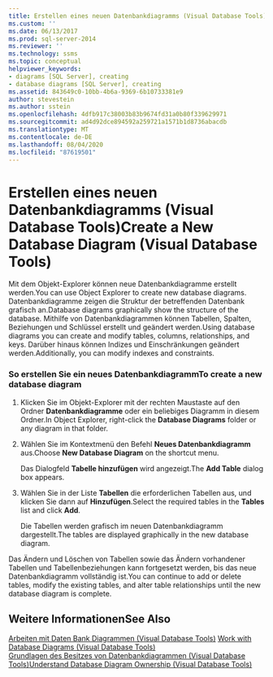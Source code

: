 ```yaml
---
title: Erstellen eines neuen Datenbankdiagramms (Visual Database Tools) | Microsoft-Dokumentation
ms.custom: ''
ms.date: 06/13/2017
ms.prod: sql-server-2014
ms.reviewer: ''
ms.technology: ssms
ms.topic: conceptual
helpviewer_keywords:
- diagrams [SQL Server], creating
- database diagrams [SQL Server], creating
ms.assetid: 843649c0-10bb-4b6a-9369-6b10733381e9
author: stevestein
ms.author: sstein
ms.openlocfilehash: 4dfb917c38003b83b9674fd31a0b80f339629971
ms.sourcegitcommit: ad4d92dce894592a259721a1571b1d8736abacdb
ms.translationtype: MT
ms.contentlocale: de-DE
ms.lasthandoff: 08/04/2020
ms.locfileid: "87619501"
---
```

# <a name="create-a-new-database-diagram-visual-database-tools"></a><span data-ttu-id="707e5-102">Erstellen eines neuen Datenbankdiagramms (Visual Database Tools)</span><span class="sxs-lookup"><span data-stu-id="707e5-102">Create a New Database Diagram (Visual Database Tools)</span></span>
  <span data-ttu-id="707e5-103">Mit dem Objekt-Explorer können neue Datenbankdiagramme erstellt werden.</span><span class="sxs-lookup"><span data-stu-id="707e5-103">You can use Object Explorer to create new database diagrams.</span></span> <span data-ttu-id="707e5-104">Datenbankdiagramme zeigen die Struktur der betreffenden Datenbank grafisch an.</span><span class="sxs-lookup"><span data-stu-id="707e5-104">Database diagrams graphically show the structure of the database.</span></span> <span data-ttu-id="707e5-105">Mithilfe von Datenbankdiagrammen können Tabellen, Spalten, Beziehungen und Schlüssel erstellt und geändert werden.</span><span class="sxs-lookup"><span data-stu-id="707e5-105">Using database diagrams you can create and modify tables, columns, relationships, and keys.</span></span> <span data-ttu-id="707e5-106">Darüber hinaus können Indizes und Einschränkungen geändert werden.</span><span class="sxs-lookup"><span data-stu-id="707e5-106">Additionally, you can modify indexes and constraints.</span></span>  
  
### <a name="to-create-a-new-database-diagram"></a><span data-ttu-id="707e5-107">So erstellen Sie ein neues Datenbankdiagramm</span><span class="sxs-lookup"><span data-stu-id="707e5-107">To create a new database diagram</span></span>  
  
1.  <span data-ttu-id="707e5-108">Klicken Sie im Objekt-Explorer mit der rechten Maustaste auf den Ordner **Datenbankdiagramme** oder ein beliebiges Diagramm in diesem Ordner.</span><span class="sxs-lookup"><span data-stu-id="707e5-108">In Object Explorer, right-click the **Database Diagrams** folder or any diagram in that folder.</span></span>  
  
2.  <span data-ttu-id="707e5-109">Wählen Sie im Kontextmenü den Befehl **Neues Datenbankdiagramm** aus.</span><span class="sxs-lookup"><span data-stu-id="707e5-109">Choose **New Database Diagram** on the shortcut menu.</span></span>  
  
     <span data-ttu-id="707e5-110">Das Dialogfeld **Tabelle hinzufügen** wird angezeigt.</span><span class="sxs-lookup"><span data-stu-id="707e5-110">The **Add Table** dialog box appears.</span></span>  
  
3.  <span data-ttu-id="707e5-111">Wählen Sie in der Liste **Tabellen** die erforderlichen Tabellen aus, und klicken Sie dann auf **Hinzufügen**.</span><span class="sxs-lookup"><span data-stu-id="707e5-111">Select the required tables in the **Tables** list and click **Add**.</span></span>  
  
     <span data-ttu-id="707e5-112">Die Tabellen werden grafisch im neuen Datenbankdiagramm dargestellt.</span><span class="sxs-lookup"><span data-stu-id="707e5-112">The tables are displayed graphically in the new database diagram.</span></span>  
  
 <span data-ttu-id="707e5-113">Das Ändern und Löschen von Tabellen sowie das Ändern vorhandener Tabellen und Tabellenbeziehungen kann fortgesetzt werden, bis das neue Datenbankdiagramm vollständig ist.</span><span class="sxs-lookup"><span data-stu-id="707e5-113">You can continue to add or delete tables, modify the existing tables, and alter table relationships until the new database diagram is complete.</span></span>  
  
## <a name="see-also"></a><span data-ttu-id="707e5-114">Weitere Informationen</span><span class="sxs-lookup"><span data-stu-id="707e5-114">See Also</span></span>  
 <span data-ttu-id="707e5-115">[Arbeiten mit Daten Bank Diagrammen &#40;Visual Database Tools&#41;](visual-database-tools.md) </span><span class="sxs-lookup"><span data-stu-id="707e5-115">[Work with Database Diagrams &#40;Visual Database Tools&#41;](visual-database-tools.md) </span></span>  
 [<span data-ttu-id="707e5-116">Grundlagen des Besitzes von Datenbankdiagrammen &#40;Visual Database Tools&#41;</span><span class="sxs-lookup"><span data-stu-id="707e5-116">Understand Database Diagram Ownership &#40;Visual Database Tools&#41;</span></span>](understand-database-diagram-ownership-visual-database-tools.md)  
  
  
